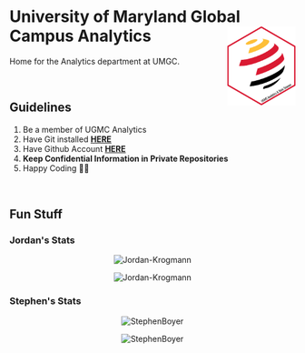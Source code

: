 # University of Maryland Global Campus Analytics <a href='https://www.umgc.edu/'><img src='https://raw.githubusercontent.com/UMGC-Analytics/.github/main/images/analytics_hex_alt.png' align="right" height="138.5" /></a>

Home for the Analytics department at UMGC. 

<br>

## Guidelines

1. Be a member of UGMC Analytics 
2. Have Git installed [__HERE__](https://git-scm.com/downloads)
3. Have Github Account [__HERE__](https://github.com/join)
4. __Keep Confidential Information in Private Repositories__ 
5. Happy Coding 👩‍💻

<br>

## Fun Stuff

### Jordan's Stats

<p align="center"> <img src="http://github-readme-streak-stats.herokuapp.com?user=Jordan-Krogmann&theme=github-dark-blue" alt="Jordan-Krogmann" />
<p align="center"> <img src="https://github-readme-stats.vercel.app/api/top-langs/?username=Jordan-Krogmann&hide=jupyter%20notebook,html&layout=compact&theme=github_dark" alt="Jordan-Krogmann" />


### Stephen's Stats

<p align="center"> <img src="http://github-readme-streak-stats.herokuapp.com?user=StephenBoyer&theme=github-dark-blue" alt="StephenBoyer" />
<p align="center"> <img src="https://github-readme-stats.vercel.app/api/top-langs/?username=StephenBoyer&layout=compact&theme=github-dark-blue" alt="StephenBoyer" />


